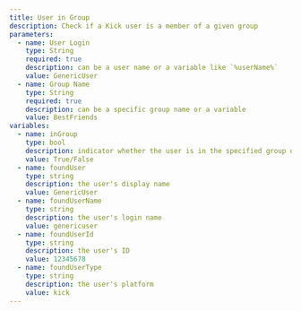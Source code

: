 ```yaml
---
title: User in Group
description: Check if a Kick user is a member of a given group
parameters:
  - name: User Login
    type: String
    required: true
    description: can be a user name or a variable like `%userName%`
    value: GenericUser
  - name: Group Name
    type: String
    required: true
    description: can be a specific group name or a variable
    value: BestFriends
variables:
  - name: inGroup
    type: bool
    description: indicator whether the user is in the specified group or not
    value: True/False
  - name: foundUser
    type: string
    description: the user's display name
    value: GenericUser
  - name: foundUserName
    type: string
    description: the user's login name
    value: genericuser
  - name: foundUserId
    type: string
    description: the user's ID
    value: 12345678
  - name: foundUserType
    type: string
    description: the user's platform
    value: kick
---
```

